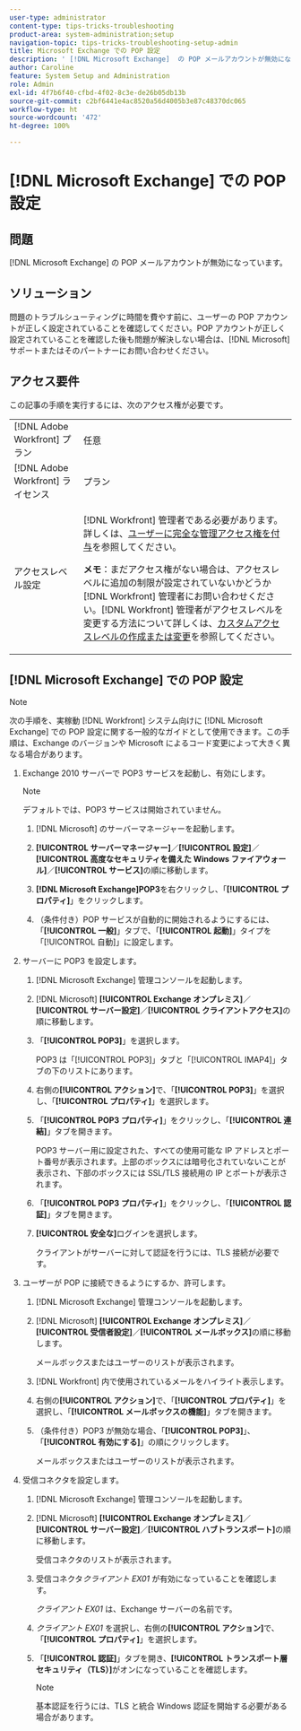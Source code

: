 ```yaml
---
user-type: administrator
content-type: tips-tricks-troubleshooting
product-area: system-administration;setup
navigation-topic: tips-tricks-troubleshooting-setup-admin
title: Microsoft Exchange での POP 設定
description: ' [!DNL Microsoft Exchange]  の POP メールアカウントが無効になっています。'
author: Caroline
feature: System Setup and Administration
role: Admin
exl-id: 4f7b6f40-cfbd-4f02-8c3e-de26b05db13b
source-git-commit: c2bf6441e4ac8520a56d4005b3e87c48370dc065
workflow-type: ht
source-wordcount: '472'
ht-degree: 100%

---
```


# [!DNL Microsoft Exchange] での POP 設定

## 問題

[!DNL Microsoft Exchange] の POP メールアカウントが無効になっています。

## ソリューション

問題のトラブルシューティングに時間を費やす前に、ユーザーの POP アカウントが正しく設定されていることを確認してください。POP アカウントが正しく設定されていることを確認した後も問題が解決しない場合は、[!DNL Microsoft] サポートまたはそのパートナーにお問い合わせください。

<!--
<p data-mc-conditions="QuicksilverOrClassic.Draft mode">For instructions on integrating a POP account in Adobe Workfront, see .</p>
-->

## アクセス要件

この記事の手順を実行するには、次のアクセス権が必要です。

<table style="table-layout:auto"> 
 <col> 
 <col> 
 <tbody> 
  <tr> 
   <td role="rowheader">[!DNL Adobe Workfront] プラン</td> 
   <td>任意</td> 
  </tr> 
  <tr> 
   <td role="rowheader">[!DNL Adobe Workfront] ライセンス</td> 
   <td>プラン</td> 
  </tr> 
  <tr> 
   <td role="rowheader">アクセスレベル設定</td> 
   <td> <p>[!DNL Workfront] 管理者である必要があります。詳しくは、<a href="../../administration-and-setup/add-users/configure-and-grant-access/grant-a-user-full-administrative-access.md" class="MCXref xref">ユーザーに完全な管理アクセス権を付与</a>を参照してください。</p> <p><b>メモ</b>：まだアクセス権がない場合は、アクセスレベルに追加の制限が設定されていないかどうか [!DNL Workfront] 管理者にお問い合わせください。[!DNL Workfront] 管理者がアクセスレベルを変更する方法について詳しくは、<a href="../../administration-and-setup/add-users/configure-and-grant-access/create-modify-access-levels.md" class="MCXref xref">カスタムアクセスレベルの作成または変更</a>を参照してください。</p> </td> 
  </tr> 
 </tbody> 
</table>

## [!DNL Microsoft Exchange] での POP 設定

>[!NOTE]
>
>次の手順を、実稼動 [!DNL Workfront] システム向けに [!DNL Microsoft Exchange] での POP 設定に関する一般的なガイドとして使用できます。この手順は、Exchange のバージョンや Microsoft によるコード変更によって大きく異なる場合があります。

1. Exchange 2010 サーバーで POP3 サービスを起動し、有効にします。

   >[!NOTE]
   >
   >デフォルトでは、POP3 サービスは開始されていません。

   1. [!DNL Microsoft] のサーバーマネージャーを起動します。
   1. **[!UICONTROL サーバーマネージャー]**／**[!UICONTROL 設定]**／**[!UICONTROL 高度なセキュリティを備えた Windows ファイアウォール]**／**[!UICONTROL サービス]**&#x200B;の順に移動します。

   1. **[!DNL Microsoft Exchange]POP3**&#x200B;を右クリックし、「**[!UICONTROL プロパティ]**」をクリックします。

   1. （条件付き）POP サービスが自動的に開始されるようにするには、「**[!UICONTROL 一般]**」タブで、「**[!UICONTROL 起動]**」タイプを「[!UICONTROL 自動]」に設定します。

1. サーバーに POP3 を設定します。

   1. [!DNL Microsoft Exchange] 管理コンソールを起動します。
   1. [!DNL Microsoft] **[!UICONTROL Exchange オンプレミス]**／**[!UICONTROL サーバー設定]**／**[!UICONTROL クライアントアクセス]**&#x200B;の順に移動します。

   1. 「**[!UICONTROL POP3]**」を選択します。

      POP3 は「[!UICONTROL POP3]」タブと「[!UICONTROL IMAP4]」タブの下のリストにあります。

   1. 右側の&#x200B;**[!UICONTROL アクション]**&#x200B;で、「**[!UICONTROL POP3]**」を選択し、「**[!UICONTROL プロパティ]**」を選択します。

   1. 「**[!UICONTROL POP3 プロパティ]**」をクリックし、「**[!UICONTROL 連結]**」タブを開きます。

      POP3 サーバー用に設定された、すべての使用可能な IP アドレスとポート番号が表示されます。上部のボックスには暗号化されていないことが表示され、下部のボックスには SSL/TLS 接続用の IP とポートが表示されます。

   1. 「**[!UICONTROL POP3 プロパティ]**」をクリックし、「**[!UICONTROL 認証]**」タブを開きます。

   1. **[!UICONTROL 安全な]**&#x200B;ログインを選択します。

      クライアントがサーバーに対して認証を行うには、TLS 接続が必要です。

1. ユーザーが POP に接続できるようにするか、許可します。

   1. [!DNL Microsoft Exchange] 管理コンソールを起動します。
   1. [!DNL Microsoft] **[!UICONTROL Exchange オンプレミス]**／**[!UICONTROL 受信者設定]**／**[!UICONTROL メールボックス]**&#x200B;の順に移動します。

      メールボックスまたはユーザーのリストが表示されます。

   1. [!DNL Workfront] 内で使用されているメールをハイライト表示します。
   1. 右側の&#x200B;**[!UICONTROL アクション]**&#x200B;で、「**[!UICONTROL プロパティ]**」を選択し、「**[!UICONTROL メールボックスの機能]**」タブを開きます。

   1. （条件付き）POP3 が無効な場合、「**[!UICONTROL POP3]**」、「**[!UICONTROL 有効にする]**」の順にクリックします。

      メールボックスまたはユーザーのリストが表示されます。

1. 受信コネクタを設定します。

   1. [!DNL Microsoft Exchange] 管理コンソールを起動します。
   1. [!DNL Microsoft] **[!UICONTROL Exchange オンプレミス]**／**[!UICONTROL サーバー設定]**／**[!UICONTROL ハブトランスポート]**&#x200B;の順に移動します。

      受信コネクタのリストが表示されます。

   1. 受信コネクタ&#x200B;*クライアント* *EX01* が有効になっていることを確認します。

      *クライアント* *EX01* は、Exchange サーバーの名前です。

   1. *クライアント EX01* を選択し、右側の&#x200B;**[!UICONTROL アクション]**&#x200B;で、「**[!UICONTROL プロパティ]**」を選択します。

   1. 「**[!UICONTROL 認証]**」タブを開き、**[!UICONTROL トランスポート層セキュリティ（TLS）]**&#x200B;がオンになっていることを確認します。

      >[!NOTE]
      >
      >基本認証を行うには、TLS と統合 Windows 認証を開始する必要がある場合があります。
